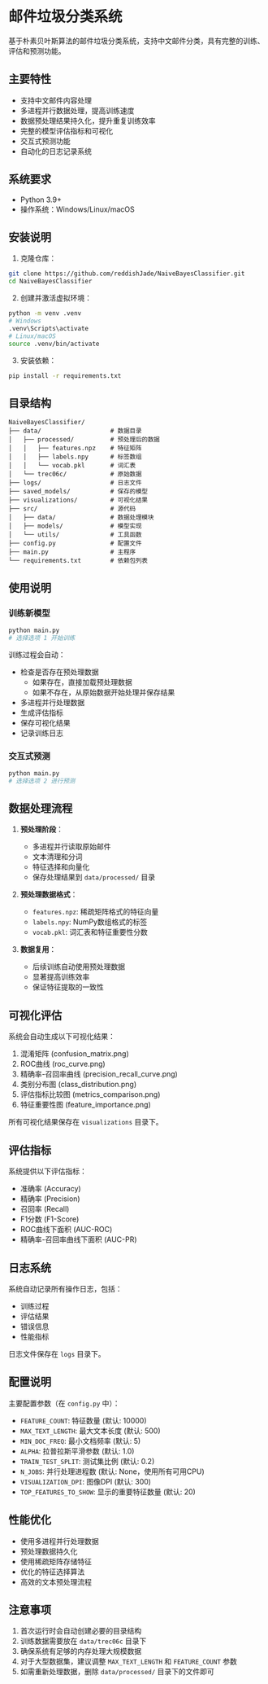 # 邮件垃圾分类系统

基于朴素贝叶斯算法的邮件垃圾分类系统，支持中文邮件分类，具有完整的训练、评估和预测功能。

## 主要特性

- 支持中文邮件内容处理
- 多进程并行数据处理，提高训练速度
- 数据预处理结果持久化，提升重复训练效率
- 完整的模型评估指标和可视化
- 交互式预测功能
- 自动化的日志记录系统

## 系统要求

- Python 3.9+
- 操作系统：Windows/Linux/macOS

## 安装说明

1. 克隆仓库：
```bash
git clone https://github.com/reddishJade/NaiveBayesClassifier.git
cd NaiveBayesClassifier
```

2. 创建并激活虚拟环境：
```bash
python -m venv .venv
# Windows
.venv\Scripts\activate
# Linux/macOS
source .venv/bin/activate
```

3. 安装依赖：
```bash
pip install -r requirements.txt
```

## 目录结构

```
NaiveBayesClassifier/
├── data/                  	# 数据目录
│   ├── processed/        	# 预处理后的数据
│   │   ├── features.npz  	# 特征矩阵
│   │   ├── labels.npy   	# 标签数组
│   │   └── vocab.pkl    	# 词汇表
│   └── trec06c/         	# 原始数据
├── logs/                 	# 日志文件
├── saved_models/        	# 保存的模型
├── visualizations/      	# 可视化结果
├── src/                 	# 源代码
│   ├── data/           	# 数据处理模块
│   ├── models/         	# 模型实现
│   └── utils/          	# 工具函数
├── config.py           	# 配置文件
├── main.py             	# 主程序
└── requirements.txt    	# 依赖包列表
```

## 使用说明

### 训练新模型

```bash
python main.py
# 选择选项 1 开始训练
```

训练过程会自动：
- 检查是否存在预处理数据
  - 如果存在，直接加载预处理数据
  - 如果不存在，从原始数据开始处理并保存结果
- 多进程并行处理数据
- 生成评估指标
- 保存可视化结果
- 记录训练日志

### 交互式预测

```bash
python main.py
# 选择选项 2 进行预测
```

## 数据处理流程

1. **预处理阶段**：
   - 多进程并行读取原始邮件
   - 文本清理和分词
   - 特征选择和向量化
   - 保存处理结果到 `data/processed/` 目录

2. **预处理数据格式**：
   - `features.npz`: 稀疏矩阵格式的特征向量
   - `labels.npy`: NumPy数组格式的标签
   - `vocab.pkl`: 词汇表和特征重要性分数

3. **数据复用**：
   - 后续训练自动使用预处理数据
   - 显著提高训练效率
   - 保证特征提取的一致性

## 可视化评估

系统会自动生成以下可视化结果：

1. 混淆矩阵 (confusion_matrix.png)
2. ROC曲线 (roc_curve.png)
3. 精确率-召回率曲线 (precision_recall_curve.png)
4. 类别分布图 (class_distribution.png)
5. 评估指标比较图 (metrics_comparison.png)
6. 特征重要性图 (feature_importance.png)

所有可视化结果保存在 `visualizations` 目录下。

## 评估指标

系统提供以下评估指标：

- 准确率 (Accuracy)
- 精确率 (Precision)
- 召回率 (Recall)
- F1分数 (F1-Score)
- ROC曲线下面积 (AUC-ROC)
- 精确率-召回率曲线下面积 (AUC-PR)

## 日志系统

系统自动记录所有操作日志，包括：
- 训练过程
- 评估结果
- 错误信息
- 性能指标

日志文件保存在 `logs` 目录下。

## 配置说明

主要配置参数（在 `config.py` 中）：

- `FEATURE_COUNT`: 特征数量 (默认: 10000)
- `MAX_TEXT_LENGTH`: 最大文本长度 (默认: 500)
- `MIN_DOC_FREQ`: 最小文档频率 (默认: 5)
- `ALPHA`: 拉普拉斯平滑参数 (默认: 1.0)
- `TRAIN_TEST_SPLIT`: 测试集比例 (默认: 0.2)
- `N_JOBS`: 并行处理进程数 (默认: None，使用所有可用CPU)
- `VISUALIZATION_DPI`: 图像DPI (默认: 300)
- `TOP_FEATURES_TO_SHOW`: 显示的重要特征数量 (默认: 20)

## 性能优化

- 使用多进程并行处理数据
- 预处理数据持久化
- 使用稀疏矩阵存储特征
- 优化的特征选择算法
- 高效的文本预处理流程

## 注意事项

1. 首次运行时会自动创建必要的目录结构
2. 训练数据需要放在 `data/trec06c` 目录下
3. 确保系统有足够的内存处理大规模数据
4. 对于大型数据集，建议调整 `MAX_TEXT_LENGTH` 和 `FEATURE_COUNT` 参数
5. 如需重新处理数据，删除 `data/processed/` 目录下的文件即可
